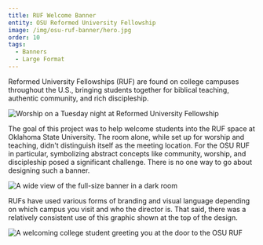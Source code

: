 ```yaml
---
title: RUF Welcome Banner
entity: OSU Reformed University Fellowship
image: /img/osu-ruf-banner/hero.jpg
order: 10
tags:
  - Banners
  - Large Format
---
```



Reformed University Fellowships (RUF) are found on college campuses throughout the U.S., bringing students together for biblical teaching, authentic community, and rich discipleship.

![Worship on a Tuesday night at Reformed University Fellowship](/img/osu-ruf-banner/worship.jpg)

The goal of this project was to help welcome students into the RUF space at Oklahoma State University. The room alone, while set up for worship and teaching, didn't distinguish itself as the meeting location. For the OSU RUF in particular, symbolizing abstract concepts like community, worship, and discipleship posed a significant challenge. There is no one way to go about designing such a banner.

![A wide view of the full-size banner in a dark room](/img/osu-ruf-banner/banner-dimensions.jpg)

RUFs have used various forms of branding and visual language depending on which campus you visit and who the director is. That said, there was a relatively consistent use of this graphic shown at the top of the design.

![A welcoming college student greeting you at the door to the OSU RUF](/img/osu-ruf-banner/door.jpg)